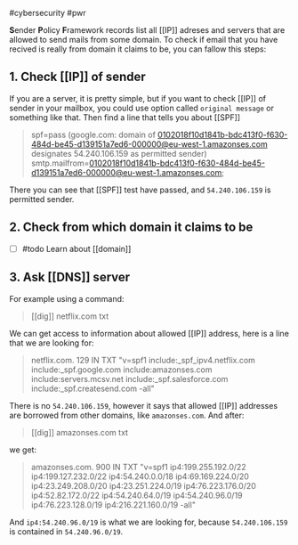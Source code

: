 #cybersecurity #pwr 

**S**ender **P**olicy **F**ramework records list all [[IP]] adreses and servers that are allowed to send mails from some domain. To check if email that you have recived is really from domain it claims to be, you can fallow this steps:

## 1. Check [[IP]] of sender
If you are a server, it is pretty simple, but if you want to check [[IP]] of sender in your mailbox, you could use option called `original message` or something like that. Then find a line that tells you about [[SPF]]

> spf=pass (google.com: domain of 0102018f10d1841b-bdc413f0-f630-484d-be45-d139151a7ed6-000000@eu-west-1.amazonses.com designates 54.240.106.159 as permitted sender) smtp.mailfrom=0102018f10d1841b-bdc413f0-f630-484d-be45-d139151a7ed6-000000@eu-west-1.amazonses.com;

There you can see that [[SPF]] test have passed, and `54.240.106.159` is permitted sender. 

## 2. Check from which domain it claims to be
- [ ] #todo Learn about [[domain]]

## 3. Ask [[DNS]] server
For example using a command:

>[[dig]] netflix.com txt

We can get access to information about allowed [[IP]] address, here is a line that we are looking for:

>netflix.com.		129	IN	TXT	"v=spf1 include:_spf_ipv4.netflix.com include:_spf.google.com include:amazonses.com include:servers.mcsv.net include:_spf.salesforce.com include:_spf.createsend.com -all"

There is no `54.240.106.159`, however it says that allowed [[IP]] addresses are borrowed from other domains, like `amazonses.com`. And after:

>[[dig]] amazonses.com txt

we get:

> amazonses.com.		900	IN	TXT	"v=spf1 ip4:199.255.192.0/22 ip4:199.127.232.0/22 ip4:54.240.0.0/18 ip4:69.169.224.0/20 ip4:23.249.208.0/20 ip4:23.251.224.0/19 ip4:76.223.176.0/20 ip4:52.82.172.0/22 ip4:54.240.64.0/19 ip4:54.240.96.0/19 ip4:76.223.128.0/19 ip4:216.221.160.0/19 -all"

And `ip4:54.240.96.0/19` is what we are looking for, because `54.240.106.159` is contained in `54.240.96.0/19`.